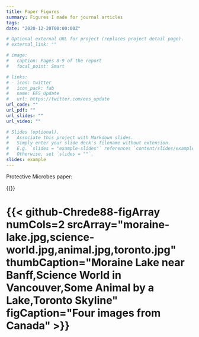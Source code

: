 ```yaml
---
title: Paper Figures
summary: Figures I made for journal articles
tags:
date: "2020-12-20T00:00:00Z"

# Optional external URL for project (replaces project detail page).
# external_link: ""

# image:
#   caption: Pages 8-9 of the report
#   focal_point: Smart

# links:
# - icon: twitter
#   icon_pack: fab
#   name: EES_Update
#   url: https://twitter.com/ees_update
url_code: ""
url_pdf: ""
url_slides: ""
url_video: ""

# Slides (optional).
#   Associate this project with Markdown slides.
#   Simply enter your slide deck's filename without extension.
#   E.g. `slides = "example-slides"` references `content/slides/example-slides.md`.
#   Otherwise, set `slides = ""`.
slides: example
---
```


Protective Microbes paper: 
<br>


{{<github-Chrede88-figArray numCols=4 srcArray="images/fig1.jpg,images/fig2.jpg,images/fig3.jpg,images/fig4.jpg">}}

# {{< github-Chrede88-figArray numCols=2 srcArray="moraine-lake.jpg,science-world.jpg,animal.jpg,toronto.jpg" thumbCaption="Moraine Lake near Banff,Science World in Vancouver,Some Animal by a Lake,Toronto Skyline" figCaption="Four images from Canada" >}}